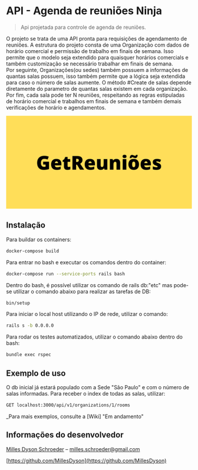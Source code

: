 # API - Agenda de reuniões Ninja
> Api projetada para controle de agenda de reuniões.

O projeto se trata de uma API pronta para requisições de agendamento de reuniões. A estrutura do projeto consta de uma Organização com dados de horário comercial e permissão de trabalho em finais de semana. Isso permite que o modelo seja extendido para quaisquer horários comercials e também customização se necessário trabalhar em finais de semana. 
<br>
Por seguinte, Organizações(ou sedes) também possuem a informações de quantas salas possuem, isso também permite que a lógica seja extendida para caso o número de salas aumente. O método #Create de salas depende diretamente do parametro de quantas salas existem em cada organização. Por fim, cada sala pode ter N reuniões, respeitando as regras estipuladas de horário comercial e trabalhos em finais de semana e também demais verificações de horário e agendamentos.

![](./GetReunioes.png)

## Instalação

Para buildar os containers:

```sh
docker-compose build

```
Para entrar no bash e executar os comandos dentro do container:

```sh
docker-compose run --service-ports rails bash

```
Dentro do bash, é possível utilizar os comando de rails db:"etc" mas pode-se utilizar o comando abaixo para realizar as tarefas de DB:

```sh
bin/setup

```

Para iniciar o local host utilizando o IP de rede, utilizar o comando:

```sh
rails s -b 0.0.0.0

```

Para rodar os testes automatizados, utilizar o comando abaixo dentro do bash:

```sh
bundle exec rspec

```

## Exemplo de uso

O db inicial já estará populado com a Sede "São Paulo" e com o número de salas informadas. Para receber o index de todas as salas, utilizar:

```sh
GET localhost:3000/api/v1/organizations/1/rooms

```

_Para mais exemplos, consulte a [Wiki] "Em andamento" 

## Informações do desenvolvedor

[Milles Dyson Schroeder](https://www.linkedin.com/in/milles-schroeder-85144b14b/) – milles.schroeder@gmail.com

[https://github.com/MillesDyson](https://github.com/MillesDyson)